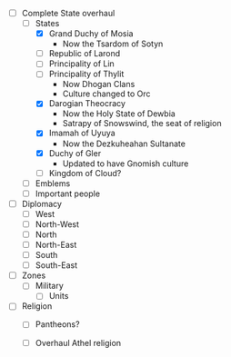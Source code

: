 - [ ] Complete State overhaul
	- [ ] States
		- [x] Grand Duchy of Mosia
			- Now the Tsardom of Sotyn 
		- [ ] Republic of Larond
		- [ ] Principality of Lin
		- [ ] Principality of Thylit
			- Now Dhogan Clans
			- Culture changed to Orc
		- [x] Darogian Theocracy
			- Now the Holy State of Dewbia
			- Satrapy of Snowswind, the seat of religion
		- [x] Imamah of Uyuya
			- Now the Dezkuheahan Sultanate
		- [x] Duchy of Gler
			- Updated to have Gnomish culture
		- [ ] Kingdom of Cloud?
	- [ ] Emblems
	- [ ] Important people

- [ ] Diplomacy
	- [ ] West
	- [ ] North-West
	- [ ] North
	- [ ] North-East
	- [ ] South
	- [ ] South-East

- [ ] Zones
	- [ ] Military
		- [ ] Units

- [ ] Religion
	- [ ] Pantheons?
	- [ ] Overhaul Athel religion

